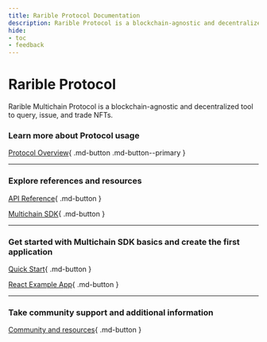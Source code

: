 ```yaml
---
title: Rarible Protocol Documentation
description: Rarible Protocol is a blockchain-agnostic and decentralized tool to query, issue, and trade NFTs
hide:
- toc
- feedback
---
```


# Rarible Protocol

Rarible Multichain Protocol is a blockchain-agnostic and decentralized tool to query, issue, and trade NFTs.

### Learn more about Protocol usage

[Protocol Overview](overview/union.md){ .md-button .md-button--primary }

***

### Explore references and resources

[API Reference](api-reference.md){ .md-button }

[Multichain SDK](union-sdk.md){ .md-button }

***

### Get started with Multichain SDK basics and create the first application

[Quick Start](getting-started/quick-start.md){ .md-button }

[React Example App](https://github.com/rarible/example){ .md-button }

***

### Take community support and additional information

[Community and resources](getting-started/community.md){ .md-button }
